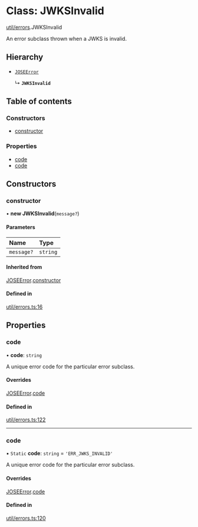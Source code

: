 # Class: JWKSInvalid

[util/errors](../modules/util_errors.md).JWKSInvalid

An error subclass thrown when a JWKS is invalid.

## Hierarchy

- [`JOSEError`](util_errors.JOSEError.md)

  ↳ **`JWKSInvalid`**

## Table of contents

### Constructors

- [constructor](util_errors.JWKSInvalid.md#constructor)

### Properties

- [code](util_errors.JWKSInvalid.md#code)
- [code](util_errors.JWKSInvalid.md#code)

## Constructors

### constructor

• **new JWKSInvalid**(`message?`)

#### Parameters

| Name | Type |
| :------ | :------ |
| `message?` | `string` |

#### Inherited from

[JOSEError](util_errors.JOSEError.md).[constructor](util_errors.JOSEError.md#constructor)

#### Defined in

[util/errors.ts:16](https://github.com/panva/jose/blob/v3.18.0/src/util/errors.ts#L16)

## Properties

### code

• **code**: `string`

A unique error code for the particular error subclass.

#### Overrides

[JOSEError](util_errors.JOSEError.md).[code](util_errors.JOSEError.md#code)

#### Defined in

[util/errors.ts:122](https://github.com/panva/jose/blob/v3.18.0/src/util/errors.ts#L122)

___

### code

▪ `Static` **code**: `string` = `'ERR_JWKS_INVALID'`

A unique error code for the particular error subclass.

#### Overrides

[JOSEError](util_errors.JOSEError.md).[code](util_errors.JOSEError.md#code)

#### Defined in

[util/errors.ts:120](https://github.com/panva/jose/blob/v3.18.0/src/util/errors.ts#L120)
